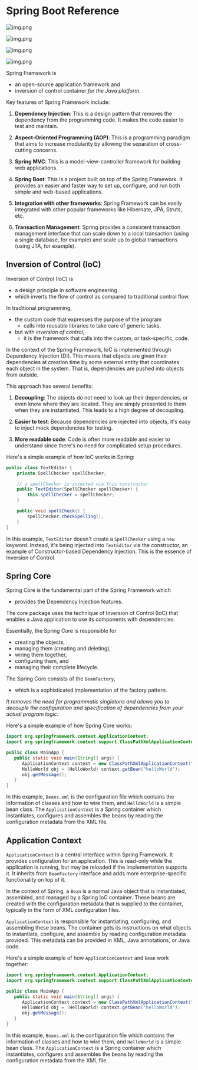 # Spring Boot Reference

![img.png](./assets/1.png)

![img.png](./assets/2.png)

![img.png](./assets/3.png)

![img.png](./assets/4.png)


Spring Framework is 
- an open-source application framework and 
- inversion of control container _for the Java platform._

Key features of Spring Framework include:

1. **Dependency Injection**: This is a design pattern that removes the dependency from the programming code. It makes the code easier to test and maintain.


2. **Aspect-Oriented Programming (AOP)**: This is a programming paradigm that aims to increase modularity by allowing the separation of cross-cutting concerns.


3. **Spring MVC**: This is a model-view-controller framework for building web applications.


4. **Spring Boot**: This is a project built on top of the Spring Framework. It provides an easier and faster way to set up, configure, and run both simple and web-based applications.


5. **Integration with other frameworks**: Spring Framework can be easily integrated with other popular frameworks like Hibernate, JPA, Struts, etc.


6. **Transaction Management**: Spring provides a consistent transaction management interface that can scale down to a local transaction (using a single database, for example) and scale up to global transactions (using JTA, for example).

Inversion of Control (IoC)
--------------------------
Inversion of Control (IoC) is 
- a design principle in software engineering 
- which inverts the flow of control as compared to traditional control flow. 

In traditional programming, 
- the custom code that expresses the purpose of the program 
  - calls into reusable libraries to take care of generic tasks, 
- but with _inversion of control_, 
  - it is the framework that calls into the custom, or task-specific, code.

In the context of the Spring Framework, IoC is implemented through Dependency Injection (DI). This means that objects are given their dependencies at creation time by some external entity that coordinates each object in the system. That is, dependencies are pushed into objects from outside.

This approach has several benefits:

1. **Decoupling**: The objects do not need to look up their dependencies, or even know where they are located. They are simply presented to them when they are instantiated. This leads to a high degree of decoupling.

2. **Easier to test**: Because dependencies are injected into objects, it's easy to inject mock dependencies for testing.

3. **More readable code**: Code is often more readable and easier to understand since there's no need for complicated setup procedures.

Here's a simple example of how IoC works in Spring:

```java
public class TextEditor {
    private SpellChecker spellChecker;

    // a spellChecker is injected via this constructor
    public TextEditor(SpellChecker spellChecker) {
        this.spellChecker = spellChecker;
    }

    public void spellCheck() {
        spellChecker.checkSpelling();
    }
}
```

In this example, `TextEditor` doesn't create a `SpellChecker` using a `new` keyword. Instead, it's being injected into `TextEditor` via the constructor, an example of Constructor-based Dependency Injection. This is the essence of Inversion of Control.


Spring Core
----
Spring Core is the fundamental part of the Spring Framework which 
- provides the Dependency Injection features. 

The core package uses the technique of Inversion of Control (IoC) that enables a Java application to use its components with dependencies. 

Essentially, the Spring Core is responsible for 
- creating the objects, 
- managing them (creating and deleting), 
- wiring them together, 
- configuring them, and 
- managing their complete lifecycle.

The Spring Core consists of the `BeanFactory`, 
- which is a sophisticated implementation of the factory pattern. 

_It removes the need for programmatic singletons and allows you to decouple the configuration and specification of dependencies from your actual program logic._

Here's a simple example of how Spring Core works:

```java
import org.springframework.context.ApplicationContext;
import org.springframework.context.support.ClassPathXmlApplicationContext;

public class MainApp {
   public static void main(String[] args) {
      ApplicationContext context = new ClassPathXmlApplicationContext("Beans.xml");
      HelloWorld obj = (HelloWorld) context.getBean("helloWorld");
      obj.getMessage();
   }
}
```

In this example, `Beans.xml` is the configuration file which contains the information of classes and how to wire them, and `HelloWorld` is a simple bean class. The `ApplicationContext` is a Spring container which instantiates, configures and assembles the beans by reading the configuration metadata from the XML file.

Application Context
---

`ApplicationContext` is a central interface within Spring Framework. It provides configuration for an application. This is read-only while the application is running, but may be reloaded if the implementation supports it. It inherits from `BeanFactory` interface and adds more enterprise-specific functionality on top of it.

In the context of Spring, a `Bean` is a normal Java object that is instantiated, assembled, and managed by a Spring IoC container. These beans are created with the configuration metadata that is supplied to the container, typically in the form of XML configuration files.

`ApplicationContext` is responsible for instantiating, configuring, and assembling these beans. The container gets its instructions on what objects to instantiate, configure, and assemble by reading configuration metadata provided. This metadata can be provided in XML, Java annotations, or Java code.

Here's a simple example of how `ApplicationContext` and `Bean` work together:

```java
import org.springframework.context.ApplicationContext;
import org.springframework.context.support.ClassPathXmlApplicationContext;

public class MainApp {
   public static void main(String[] args) {
      ApplicationContext context = new ClassPathXmlApplicationContext("Beans.xml");
      HelloWorld obj = (HelloWorld) context.getBean("helloWorld");
      obj.getMessage();
   }
}
```

In this example, `Beans.xml` is the configuration file which contains the information of classes and how to wire them, and `HelloWorld` is a simple bean class. The `ApplicationContext` is a Spring container which instantiates, configures and assembles the beans by reading the configuration metadata from the XML file.